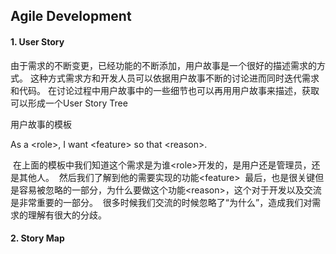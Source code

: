 ## Agile Development

#### 1. User Story
由于需求的不断变更，已经功能的不断添加，用户故事是一个很好的描述需求的方式。
这种方式需求方和开发人员可以依据用户故事不断的讨论进而同时迭代需求和代码。
在讨论过程中用户故事中的一些细节也可以再用用户故事来描述，获取可以形成一个User Story Tree

用户故事的模板

As a \<role\>, I want \<feature\> so that \<reason\>.
  
  在上面的模板中我们知道这个需求是为谁\<role\>开发的，是用户还是管理员，还是其他人。
  然后我们了解到他的需要实现的功能\<feature\>
  最后，也是很关键但是容易被忽略的一部分，为什么要做这个功能\<reason\>，这个对于开发以及交流是非常重要的一部分。
  很多时候我们交流的时候忽略了“为什么”，造成我们对需求的理解有很大的分歧。
  
#### 2. Story Map
